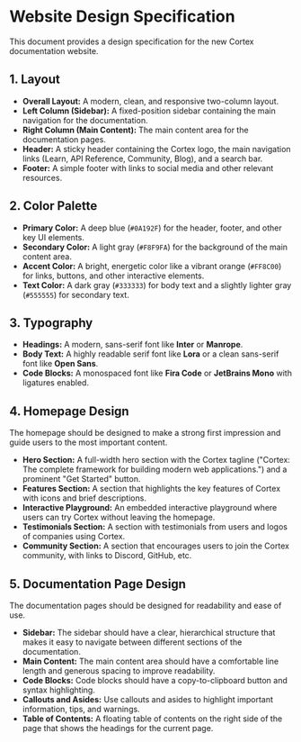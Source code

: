 # Website Design Specification

This document provides a design specification for the new Cortex documentation website.

## 1. Layout

*   **Overall Layout:** A modern, clean, and responsive two-column layout.
*   **Left Column (Sidebar):** A fixed-position sidebar containing the main navigation for the documentation.
*   **Right Column (Main Content):** The main content area for the documentation pages.
*   **Header:** A sticky header containing the Cortex logo, the main navigation links (Learn, API Reference, Community, Blog), and a search bar.
*   **Footer:** A simple footer with links to social media and other relevant resources.

## 2. Color Palette

*   **Primary Color:** A deep blue (`#0A192F`) for the header, footer, and other key UI elements.
*   **Secondary Color:** A light gray (`#F8F9FA`) for the background of the main content area.
*   **Accent Color:** A bright, energetic color like a vibrant orange (`#FF8C00`) for links, buttons, and other interactive elements.
*   **Text Color:** A dark gray (`#333333`) for body text and a slightly lighter gray (`#555555`) for secondary text.

## 3. Typography

*   **Headings:** A modern, sans-serif font like **Inter** or **Manrope**.
*   **Body Text:** A highly readable serif font like **Lora** or a clean sans-serif font like **Open Sans**.
*   **Code Blocks:** A monospaced font like **Fira Code** or **JetBrains Mono** with ligatures enabled.

## 4. Homepage Design

The homepage should be designed to make a strong first impression and guide users to the most important content.

*   **Hero Section:** A full-width hero section with the Cortex tagline ("Cortex: The complete framework for building modern web applications.") and a prominent "Get Started" button.
*   **Features Section:** A section that highlights the key features of Cortex with icons and brief descriptions.
*   **Interactive Playground:** An embedded interactive playground where users can try Cortex without leaving the homepage.
*   **Testimonials Section:** A section with testimonials from users and logos of companies using Cortex.
*   **Community Section:** A section that encourages users to join the Cortex community, with links to Discord, GitHub, etc.

## 5. Documentation Page Design

The documentation pages should be designed for readability and ease of use.

*   **Sidebar:** The sidebar should have a clear, hierarchical structure that makes it easy to navigate between different sections of the documentation.
*   **Main Content:** The main content area should have a comfortable line length and generous spacing to improve readability.
*   **Code Blocks:** Code blocks should have a copy-to-clipboard button and syntax highlighting.
*   **Callouts and Asides:** Use callouts and asides to highlight important information, tips, and warnings.
*   **Table of Contents:** A floating table of contents on the right side of the page that shows the headings for the current page.
